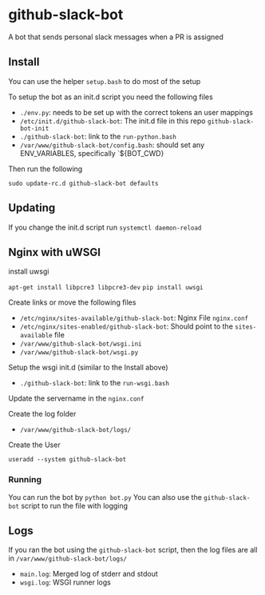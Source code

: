 # github-slack-bot
A bot that sends personal slack messages when a PR is assigned


## Install

You can use the helper `setup.bash` to do most of the setup

To setup the bot as an init.d script you need the following files

 * `./env.py`: needs to be set up with the correct tokens an user mappings
 * `/etc/init.d/github-slack-bot`: The init.d file in this repo `github-slack-bot-init`
 * `./github-slack-bot`: link to the `run-python.bash`
 * `/var/www/github-slack-bot/config.bash`: should set any ENV_VARIABLES, specifically `${BOT_CWD}

Then run the following

```
sudo update-rc.d github-slack-bot defaults
```

## Updating

If you change the init.d script run `systemctl daemon-reload`


## Nginx with uWSGI

install uwsgi

`apt-get install libpcre3 libpcre3-dev`
`pip install uwsgi`

Create links or move the following files

 * `/etc/nginx/sites-available/github-slack-bot`: Nginx File `nginx.conf`
 * `/etc/nginx/sites-enabled/github-slack-bot`: Should point to the `sites-available` file
 * `/var/www/github-slack-bot/wsgi.ini`
 * `/var/www/github-slack-bot/wsgi.py`

Setup the wsgi init.d (similar to the Install above)

 * `./github-slack-bot`: link to the `run-wsgi.bash`

Update the servername in the `nginx.conf`

Create the log folder

 * `/var/www/github-slack-bot/logs/`

Create the User

`useradd --system github-slack-bot`


### Running

You can run the bot by `python bot.py`
You can also use the `github-slack-bot` script to run the file with logging

## Logs

If you ran the bot using the `github-slack-bot` script, then the log files are all in `/var/www/github-slack-bot/logs/`

 * `main.log`: Merged log of stderr and stdout
 * `wsgi.log`: WSGI runner logs
